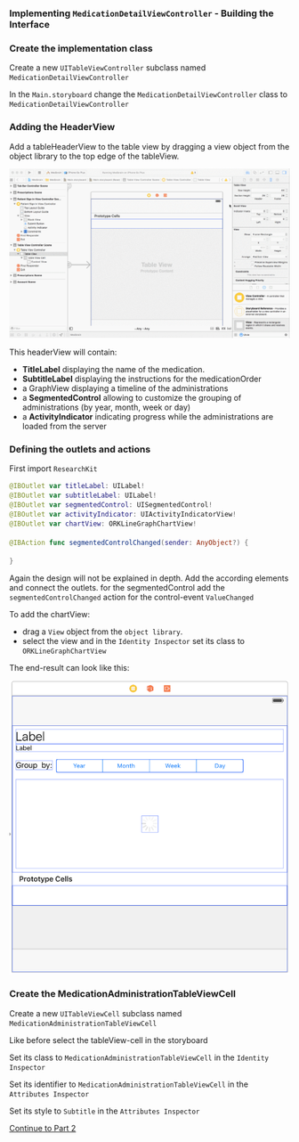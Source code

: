 ### Implementing `MedicationDetailViewController` - Building the Interface

### Create the implementation class

Create a new `UITableViewController` subclass named `MedicationDetailViewController`

In the `Main.storyboard` change the `MedicationDetailViewController` class to `MedicationDetailViewController`

### Adding the HeaderView

Add a tableHeaderView to the table view by dragging a view object from the object library to the top edge of the tableView.

![](resources/step7/add_table_header.gif)

This headerView will contain:
- __TitleLabel__ displaying the name of the medication.
- __SubtitleLabel__ displaying the instructions for the medicationOrder
- a GraphView displaying a timeline of the administrations
- a __SegmentedControl__ allowing to customize the grouping of administrations (by year, month, week or day)
- a __ActivityIndicator__ indicating progress while the administrations are loaded from the server


### Defining the outlets and actions

First import `ResearchKit`

```swift
@IBOutlet var titleLabel: UILabel!
@IBOutlet var subtitleLabel: UILabel!
@IBOutlet var segmentedControl: UISegmentedControl!
@IBOutlet var activityIndicator: UIActivityIndicatorView!
@IBOutlet var chartView: ORKLineGraphChartView!

@IBAction func segmentedControlChanged(sender: AnyObject?) {

}

```

Again the design will not be explained in depth.
Add the according elements and connect the outlets.
for the segmentedControl add the `segmentedControlChanged` action for the control-event `ValueChanged`

To add the chartView:
- drag a `View` object from the `object library`.
- select the view and in the `Identity Inspector` set its class to `ORKLineGraphChartView`


The end-result can look like this:

![](resources/step7/header_view.png)


### Create the MedicationAdministrationTableViewCell

Create a new `UITableViewCell` subclass named `MedicationAdministrationTableViewCell`

Like before select the tableView-cell in the storyboard

Set its class to `MedicationAdministrationTableViewCell` in the `Identity Inspector`

Set its identifier to `MedicationAdministrationTableViewCell` in the `Attributes Inspector`

Set its style to `Subtitle` in the `Attributes Inspector`


[Continue to Part 2](STEP7-2.md)
